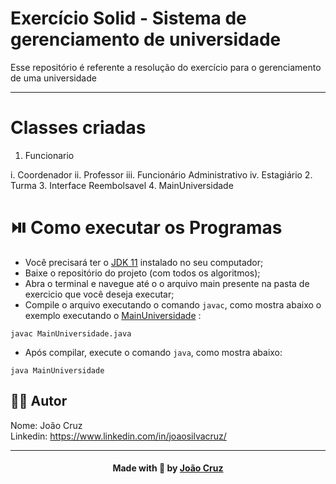 # Exercício Solid - Sistema de gerenciamento de universidade

Esse repositório é referente a resolução do exercício para o gerenciamento de uma universidade

---

# Classes criadas

1. Funcionario

  i. Coordenador
  ii. Professor
  iii. Funcionário Administrativo
  iv. Estagiário
2. Turma
3. Interface Reembolsavel
4. MainUniversidade

# ⏯️ Como executar os Programas

- Você precisará ter o [JDK 11](https://www.oracle.com/java/technologies/downloads/#java11) instalado no seu computador;
- Baixe o repositório do projeto (com todos os algoritmos);
- Abra o terminal e navegue até o o arquivo main presente na pasta de exercicio que você deseja executar;
- Compile o arquivo executando o comando `javac`, como mostra abaixo o exemplo executando o [MainUniversidade](https://github.com/joaocruzzup/exerc-Solid/blob/main/src/MainUniversidade.java) :
```
javac MainUniversidade.java
```
- Após compilar, execute o comando `java`, como mostra abaixo:
```
java MainUniversidade
```

## 👨‍💻 Autor

Nome: João Cruz<br>Linkedin: https://www.linkedin.com/in/joaosilvacruz/

---

<h4 align=center>Made with 💚 by <a href="https://github.com/joaocruzzup">João Cruz</a></h4>
